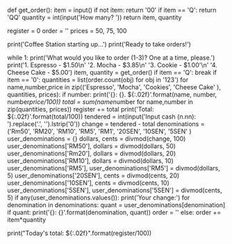 def get_order():
    item = input()
    if not item:
        return '00'
    if item == 'Q':
        return 'QQ'
    quantity = int(input('How many? '))
    return item, quantity
    
register = 0
order = ''
prices = 50, 75, 100

print('Coffee Station starting up...')
print('Ready to take orders!')

while 1:
    print('What would you like to order (1-3)? One at a time, please.')
    print('1. Espresso - $1.50\n'
          '2. Mocha - $3.85\n'
          '3. Cookie - $1.00'\n'
          '4. Cheese Cake - $5.00')
    item, quantity = get_order()
    if item == 'Q':
        break
    if item == '0':
        quantities = list(order.count(obj) for obj in '123')
        for name,number,price in zip(('Espresso', 'Mocha', 'Cookies', 'Cheese Cake' ),
                                       quantities,
                                       prices):
            if number:
                print('{}: {}. ${:.02f}'.format(name, number, number*price/100))
        total = sum(name*number for name,number in zip(quantities, prices))
        register += total
        print('Total: ${:.02f}'.format(total/100))
        tendered = int(input('Input cash (n.nn): ').replace('.', '').lstrip('0'))
        change = tendered - total
        denominations = ('Rm50', 'RM20', 'RM10', 'RM5', 'RM1',
                         '20SEN', '10SEN', '5SEN' )
        user_denominations = {}
        dollars, cents = divmod(change, 100)
        user_denominations['RM50'], dollars = divmod(dollars, 50)
        user_denominations['Rm20'], dollars = divmod(dollars, 20)
        user_denominations['RM10'], dollars = divmod(dollars, 10)
        user_denominations['RM5'], user_denominations['RM5'] = divmod(dollars, 5)
        user_denominations['20SEN'], cents = divmod(cents, 20)
        user_denominations['10SEN'], cents = divmod(cents, 10)
        user_denominations['5SEN'], user_denominations['5SEN'] = divmod(cents, 5)
        if any(user_denominations.values()):
            print('Your change:')
            for denomination in denominations:
                quant = user_denominations[denomination]
                if quant:
                    print('{}: {}'.format(denomination, quant))
        order = ''
    else:
        order += item*quantity

print("Today's total: ${:.02f}".format(register/100))
